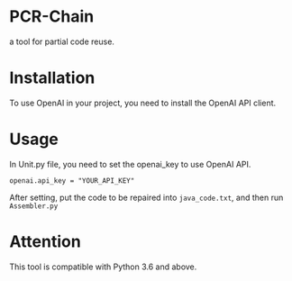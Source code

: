 # PCR-Chain
a tool for partial code reuse.
# Installation
To use OpenAI in your project, you need to install the OpenAI API client.
# Usage
In Unit.py file, you need to set the openai_key to use OpenAI API.
```
openai.api_key = "YOUR_API_KEY"
```
After setting, put the code to be repaired into ```java_code.txt```, and then run ```Assembler.py```
# Attention
This tool is compatible with Python 3.6 and above.
